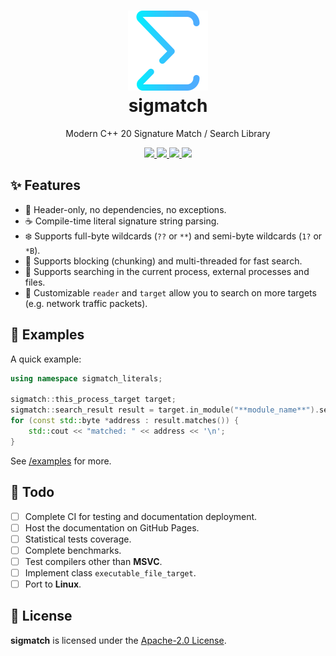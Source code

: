 <h1 align="center">
    <a href="https://github.com/SpriteOvO/sigmatch"><img src="/assets/logo.svg" alt="logo" width="128"></a>
    <br>
    sigmatch
</h1>
<p align="center">Modern C++ 20 Signature Match / Search Library</p>
<p align="center">
    <a href="https://github.com/SpriteOvO/sigmatch/actions/workflows/windows.yml">
        <img src="https://github.com/SpriteOvO/sigmatch/actions/workflows/windows.yml/badge.svg"/>
    </a>
    <a href="https://github.com/SpriteOvO/sigmatch/releases">
        <img src="https://img.shields.io/github/v/release/SpriteOvO/sigmatch?include_prereleases"/>
    </a>
    <a href="https://github.com/SpriteOvO/sigmatch/compare">
        <img src="https://img.shields.io/badge/PRs-welcome-brightgreen.svg"/>
    </a>
    <a href="/LICENSE">
        <img src="https://img.shields.io/badge/license-Apache--2.0-yellow.svg"/>
    </a>
</p>

## ✨ Features

- 🍃 Header-only, no dependencies, no exceptions.
- ☕ Compile-time literal signature string parsing.
- ❄️ Supports full-byte wildcards (`??` or `**`) and semi-byte wildcards (`1?` or `*B`).
- 🚀 Supports blocking (chunking) and multi-threaded for fast search.
- 🎯 Supports searching in the current process, external processes and files.
- 🍄 Customizable `reader` and `target` allow you to search on more targets (e.g. network traffic packets).

## 🌠 Examples

A quick example:

```cpp
using namespace sigmatch_literals;

sigmatch::this_process_target target;
sigmatch::search_result result = target.in_module("**module_name**").search("1A ?? 3C ** 5* ?F"_sig);
for (const std::byte *address : result.matches()) {
    std::cout << "matched: " << address << '\n';
}
```

See [/examples](/examples) for more.

## 🍰 Todo

- [ ] Complete CI for testing and documentation deployment.
- [ ] Host the documentation on GitHub Pages.
- [ ] Statistical tests coverage.
- [ ] Complete benchmarks.
- [ ] Test compilers other than **MSVC**.
- [ ] Implement class `executable_file_target`.
- [ ] Port to **Linux**.

## 📜 License

**sigmatch** is licensed under the [Apache-2.0 License](/LICENSE).
